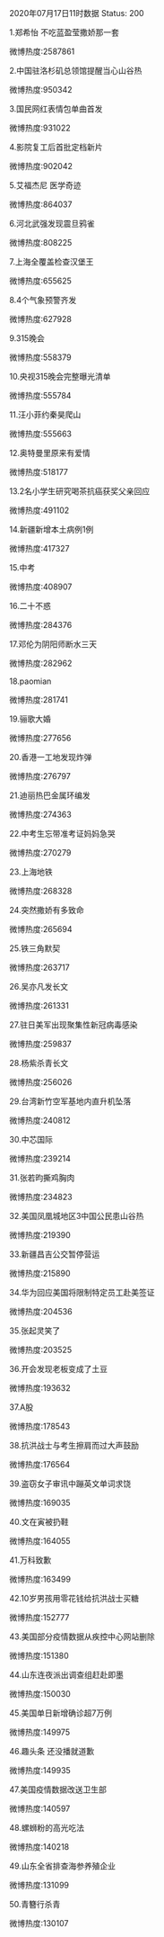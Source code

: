 2020年07月17日11时数据
Status: 200

1.郑希怡 不吃蓝盈莹撒娇那一套

微博热度:2587861

2.中国驻洛杉矶总领馆提醒当心山谷热

微博热度:950342

3.国民网红表情包单曲首发

微博热度:931022

4.影院复工后首批定档新片

微博热度:902042

5.艾福杰尼 医学奇迹

微博热度:864037

6.河北武强发现震旦鸦雀

微博热度:808225

7.上海全覆盖检查汉堡王

微博热度:655625

8.4个气象预警齐发

微博热度:627928

9.315晚会

微博热度:558379

10.央视315晚会完整曝光清单

微博热度:555784

11.汪小菲约秦昊爬山

微博热度:555663

12.奥特曼里原来有爱情

微博热度:518177

13.2名小学生研究喝茶抗癌获奖父亲回应

微博热度:491102

14.新疆新增本土病例1例

微博热度:417327

15.中考

微博热度:408907

16.二十不惑

微博热度:284376

17.邓伦为阴阳师断水三天

微博热度:282962

18.paomian

微博热度:281741

19.骊歌大婚

微博热度:277656

20.香港一工地发现炸弹

微博热度:276797

21.迪丽热巴金属环编发

微博热度:274363

22.中考生忘带准考证妈妈急哭

微博热度:270279

23.上海地铁

微博热度:268328

24.突然撒娇有多致命

微博热度:265694

25.铁三角默契

微博热度:263717

26.吴亦凡发长文

微博热度:261331

27.驻日美军出现聚集性新冠病毒感染

微博热度:259837

28.杨紫杀青长文

微博热度:256026

29.台湾新竹空军基地内直升机坠落

微博热度:240812

30.中芯国际

微博热度:239214

31.张若昀撕鸡胸肉

微博热度:234823

32.美国凤凰城地区3中国公民患山谷热

微博热度:219390

33.新疆昌吉公交暂停营运

微博热度:215890

34.华为回应美国将限制特定员工赴美签证

微博热度:204536

35.张起灵笑了

微博热度:203525

36.开会发现老板变成了土豆

微博热度:193632

37.A股

微博热度:178543

38.抗洪战士与考生擦肩而过大声鼓励

微博热度:176564

39.盗窃女子审讯中蹦英文单词求饶

微博热度:169035

40.文在寅被扔鞋

微博热度:164055

41.万科致歉

微博热度:163499

42.10岁男孩用零花钱给抗洪战士买糖

微博热度:152777

43.美国部分疫情数据从疾控中心网站删除

微博热度:151380

44.山东连夜派出调查组赶赴即墨

微博热度:150030

45.美国单日新增确诊超7万例

微博热度:149975

46.趣头条 还没播就道歉

微博热度:149935

47.美国疫情数据改送卫生部

微博热度:140597

48.螺蛳粉的高光吃法

微博热度:140218

49.山东全省排查海参养殖企业

微博热度:131099

50.青簪行杀青

微博热度:130107

